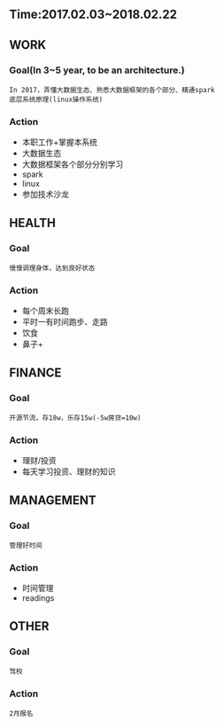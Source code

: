 ## Time:2017.02.03~2018.02.22
## WORK
### Goal(In 3~5 year, to be an architecture.)
	In 2017，弄懂大数据生态、熟悉大数据框架的各个部分、精通spark
	底层系统原理(linux操作系统)
### Action
* 本职工作+掌握本系统
* 大数据生态
* 大数据框架各个部分分别学习
* spark
* linux
* 参加技术沙龙

## HEALTH
### Goal
	慢慢调理身体，达到良好状态
### Action
* 每个周末长跑
* 平时一有时间跑步、走路
* 饮食
* 鼻子+

## FINANCE
### Goal
	开源节流，存18w，乐存15w(-5w房贷=10w)
### Action
* 理财/投资
* 每天学习投资、理财的知识

## MANAGEMENT
### Goal
	管理好时间
### Action
* 时间管理
* readings

## OTHER
### Goal
	驾校
### Action
	2月报名
